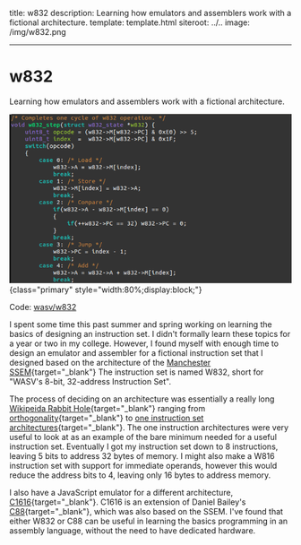 title: w832
description: Learning how emulators and assemblers work with a fictional architecture.
template: template.html
siteroot: ../..
image: /img/w832.png

---

# w832
Learning how emulators and assemblers work with a fictional architecture.

![Sreenshot of code for w832](w832_code.png){class="primary" style="width:80%;display:block;"}

<i class="fa fa-gitlab"></i> Code: <a target="_blank" href="https://gitlab.com/wasv/w832">wasv/w832</a>

I spent some time this past summer and spring working on learning the basics of designing an instruction set.
I didn't formally learn these topics for a year or two in my college.
However, I found myself with enough time to design an emulator and assembler for a fictional
instruction set that I designed based on the architecture of the
[Manchester SSEM](https://en.wikipedia.org/wiki/Manchester_Small-Scale_Experimental_Machine){target="\_blank"}
The instruction set is named W832, short for "WASV's 8-bit, 32-address Instruction Set".

The process of deciding on an architecture was essentially a really long [Wikipeida Rabbit Hole](https://www.xkcd.com/214){target="\_blank"}
ranging from [orthogonality](https://en.wikipedia.org/wiki/Orthogonal_instruction_set){target="\_blank"}
to [one instruction set architectures](https://en.wikipedia.org/wiki/One_instruction_set_computer){target="\_blank"}.
The one instruction architectures were very useful to look at as an example of the bare minimum needed for a useful instruction set.
Eventually I got my instruction set down to 8 instructions, leaving 5 bits to address 32 bytes of memory.
I might also make a W816 instruction set with support for immediate operands, however this would reduce the address bits to 4, leaving only 16 bytes to address memory.

I also have a JavaScript emulator for a different architecture, [C1616](https://gitlab.com/wasv/c1616-js){target="\_blank"}.
C1616 is an extension of Daniel Bailey's [C88](https://github.com/danieljabailey/C88){target="\_blank"}, which was also based on the SSEM.
I've found that either W832 or C88 can be useful in learning the basics programming in an assembly language, without the need to have dedicated hardware.

